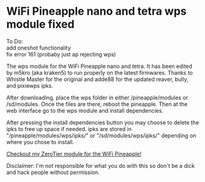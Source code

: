 # WiFi Pineapple nano and tetra wps module fixed

To Do:<br>
add oneshot functionality<br>
fix error 161 (probaby just ap rejecting wps)<br>

The wps module for the WiFi Pineapple nano and tetra. It has been edited by m5kro (aka kraken5) to run properly on the latest firmwares.  Thanks to Whistle Master for the original and adde88 for the updated reaver, bully, and pixiewps ipks.

After downloading, place the wps folder in either /pineapple/modules or /sd/modules. Once the files are there, reboot the pineapple. Then at the web interface go to the wps module and install dependencies.

After pressing the install dependencies button you may choose to delete the ipks to free up space if needed. ipks are stored in "/pineapple/modules/wps/ipks/" or "/sd/modules/wps/ipks/" depending on where you chose to install. 

[Checkout my ZeroTier module for the WiFi Pineapple!](https://github.com/m5kro/WiFi-Pineapple-mkvi-ZeroTier-module)

Disclaimer: I'm not responsible for what you do with this so don't be a dick and hack people without permission.
